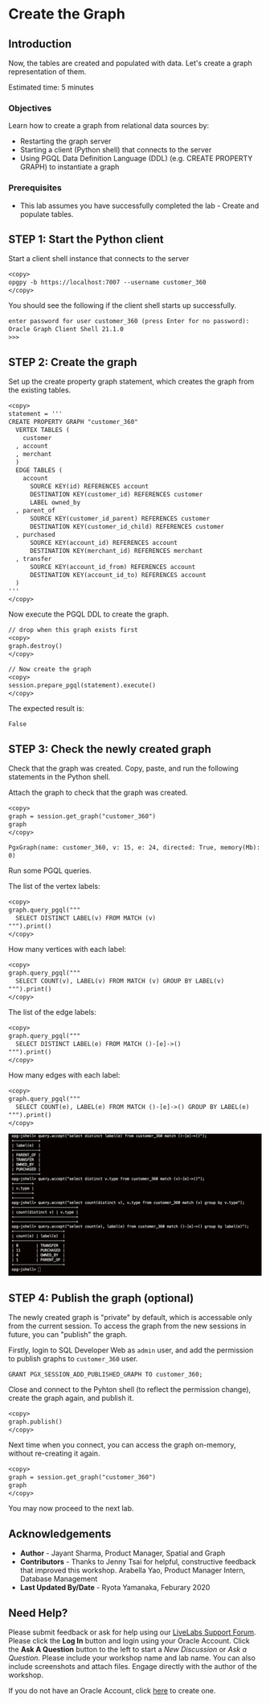 # Create the Graph

## Introduction

Now, the tables are created and populated with data. Let's create a graph representation of them.

Estimated time: 5 minutes

### Objectives

Learn how to create a graph from relational data sources by:
- Restarting the graph server
- Starting a client (Python shell) that connects to the server
- Using PGQL Data Definition Language (DDL) (e.g. CREATE PROPERTY GRAPH) to instantiate a graph

### Prerequisites

- This lab assumes you have successfully completed the lab - Create and populate tables.

## **STEP 1:** Start the Python client

Start a client shell instance that connects to the server

```
<copy>
opgpy -b https://localhost:7007 --username customer_360
</copy>
```

You should see the following if the client shell starts up successfully.

```
enter password for user customer_360 (press Enter for no password):
Oracle Graph Client Shell 21.1.0
>>>
```

## **STEP 2:** Create the graph

Set up the create property graph statement, which creates the graph from the existing tables.

```    
<copy>
statement = '''
CREATE PROPERTY GRAPH "customer_360"
  VERTEX TABLES (
    customer
  , account
  , merchant
  )
  EDGE TABLES (
    account
      SOURCE KEY(id) REFERENCES account
      DESTINATION KEY(customer_id) REFERENCES customer
      LABEL owned_by
  , parent_of
      SOURCE KEY(customer_id_parent) REFERENCES customer
      DESTINATION KEY(customer_id_child) REFERENCES customer
  , purchased
      SOURCE KEY(account_id) REFERENCES account
      DESTINATION KEY(merchant_id) REFERENCES merchant
  , transfer
      SOURCE KEY(account_id_from) REFERENCES account
      DESTINATION KEY(account_id_to) REFERENCES account
  )
'''
</copy>
```

Now execute the PGQL DDL to create the graph.

```
// drop when this graph exists first
<copy>
graph.destroy()
</copy>
```

```
// Now create the graph 
<copy>
session.prepare_pgql(statement).execute()
</copy>
```

The expected result is:
```
False
```

## **STEP 3:** Check the newly created graph

Check that the graph was created. Copy, paste, and run the following statements in the Python shell.

Attach the graph to check that the graph was created.
```
<copy>
graph = session.get_graph("customer_360")
graph
</copy>
```

```
PgxGraph(name: customer_360, v: 15, e: 24, directed: True, memory(Mb): 0)
```

Run some PGQL queries.

The list of the vertex labels:
```
<copy>
graph.query_pgql("""
  SELECT DISTINCT LABEL(v) FROM MATCH (v)
""").print()
</copy>
```

How many vertices with each label:
```
<copy>
graph.query_pgql("""
  SELECT COUNT(v), LABEL(v) FROM MATCH (v) GROUP BY LABEL(v)
""").print()
</copy>
```

The list of the edge labels:
```
<copy>
graph.query_pgql("""
  SELECT DISTINCT LABEL(e) FROM MATCH ()-[e]->()
""").print()
</copy>
```

How many edges with each label:
```
<copy>
graph.query_pgql("""
  SELECT COUNT(e), LABEL(e) FROM MATCH ()-[e]->() GROUP BY LABEL(e)
""").print()
</copy>
```

![](images/check_graph.png)

## **STEP 4:** Publish the graph (optional)

The newly created graph is "private" by default, which is accessable only from the current session. To access the graph from the new sessions in future, you can "publish" the graph.

Firstly, login to SQL Developer Web as `admin` user, and add the permission to publish graphs to `customer_360` user. 
```
GRANT PGX_SESSION_ADD_PUBLISHED_GRAPH TO customer_360;
```

Close and connect to the Pyhton shell (to reflect the permission change), create the graph again, and publish it.
```
<copy>
graph.publish()
</copy>
```

Next time when you connect, you can access the graph on-memory, without re-creating it again.
```
<copy>
graph = session.get_graph("customer_360")
graph
</copy>
```

You may now proceed to the next lab.

## Acknowledgements

- **Author** - Jayant Sharma, Product Manager, Spatial and Graph
- **Contributors** - Thanks to Jenny Tsai for helpful, constructive feedback that improved this workshop. Arabella Yao, Product Manager Intern, Database Management
- **Last Updated By/Date** - Ryota Yamanaka, Feburary 2020

## Need Help?
Please submit feedback or ask for help using our [LiveLabs Support Forum](https://community.oracle.com/tech/developers/categories/oracle-graph). Please click the **Log In** button and login using your Oracle Account. Click the **Ask A Question** button to the left to start a *New Discussion* or *Ask a Question*.  Please include your workshop name and lab name.  You can also include screenshots and attach files.  Engage directly with the author of the workshop.

If you do not have an Oracle Account, click [here](https://profile.oracle.com/myprofile/account/create-account.jspx) to create one.
